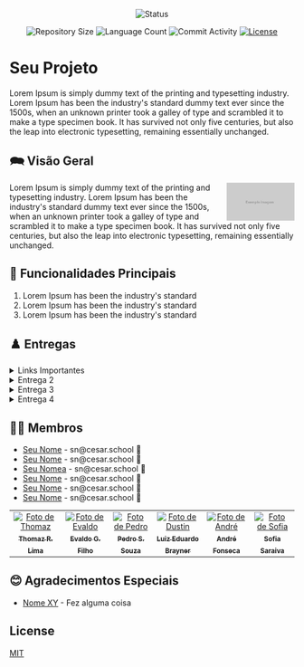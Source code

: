 <p align="center">
  <img
    src="https://img.shields.io/badge/Status-Em%20desenvolvimento-green?style=flat-square"
    alt="Status"
  />
</p>

<p align="center">
  <img
    src="https://img.shields.io/github/repo-size/Thomazrlima/Udemy_Courses?style=flat"
    alt="Repository Size"
  />
  <img
    src="https://img.shields.io/github/languages/count/Thomazrlima/Udemy_Courses?style=flat&logo=python"
    alt="Language Count"
  />
  <img
    src="https://img.shields.io/github/commit-activity/t/Thomazrlima/Udemy_Courses?style=flat&logo=github"
    alt="Commit Activity"
  />
  <a href="LICENSE.md"
    ><img
      src="https://img.shields.io/github/license/Thomazrlima/Udemy_Courses"
      alt="License"
  /></a>
</p>

# Seu Projeto 

Lorem Ipsum is simply dummy text of the printing and typesetting industry. Lorem Ipsum has been the industry's standard dummy text ever since the 1500s, when an unknown printer took a galley of type and scrambled it to make a type specimen book. It has survived not only five centuries, but also the leap into electronic typesetting, remaining essentially unchanged.

## 🗪 Visão Geral

<p float="left">

<img align="right" width="120" src="https://raw.githubusercontent.com/iuricode/readme-template/main/repositorio/imagem.png" />

Lorem Ipsum is simply dummy text of the printing and typesetting industry. Lorem Ipsum has been the industry's standard dummy text ever since the 1500s, when an unknown printer took a galley of type and scrambled it to make a type specimen book. It has survived not only five centuries, but also the leap into electronic typesetting, remaining essentially unchanged.
## 🔧 Funcionalidades Principais

1. Lorem Ipsum has been the industry's standard
2. Lorem Ipsum has been the industry's standard
3. Lorem Ipsum has been the industry's standard

## ♟️ Entregas

<details>

<summary>Links Importantes</summary>
<ul>
  <li>
    <a  href=""
      >Link do Site</a
    >
  </li>
    <li>
    <a  href=""
      >Link do Jira</a
    >
  </li>
  <li>
    <a  href=""
      >Protótipo no Figma</a
    >
  </li>
  <li>
    <a  href=""
      >Instruções de uso</a
    >
  </li>
  <li>
    <a  href=""
      >Programação em par</a
    >
  </li>
  <li>
    <a  href=""
      >Diagrama de Atividades</a
    >
  </li>
</ul>

</details>
<details>

<summary>Entrega 2</summary>
<ul>
  <li>
    <a  href=""
      >Apresentação do Protótipo</a
    >
  </li>
  <li>
    <a  href=""
      >ScreenCast - Uso do Sistema</a
    >
  </li>
  <li>
    <a  href=""
      >Programação em par</a
    >
  </li>
  <li>
    <a  href=""
      >Diagrama de Atividades</a
    >
  </li>
  <li>
    <a  href=""
      >Protótipo no Figma</a
    >
  </li>
</ul>

</details>
<details>

<summary>Entrega 3</summary>

<ul>
  <li>
    <a  href=""
      >Apresentação do Protótipo</a
    >
  </li>
  <li>
    <a  href=""
      >Protótipo no Figma</a
    >
  </li>
  <li>
    <a  href=""
      >ScreenCast - Uso do Sistema</a
    >
  </li>
  <li>
    <a  href=""
      >Programação em par</a
    >
  </li>
  <li>
    <a  href=""
      >Diagrama de Atividades</a
    >
  </li>
  <li>
    <a  href=""
      >ScreenCast - Deployment e Build</a
    >
  </li>
  <li>
    <a  href="Y"
      >ScreenCast - Testes</a
    >
  </li>
</ul>

</details>
<details>

<summary>Entrega 4</summary>
<ul>
  <li>
    <a  href=""
      >Apresentação do Protótipo</a
    >
  </li>
  <li>
    <a  href=""
      >Protótipo no Figma</a
    >
  </li>
  <li>
    <a  href=""
      >Programação em par</a
    >
  </li>
  <li>
    <a  href=""
      >Diagrama de Atividades</a
    >
  </li>
  <li>
    <a  href=""
      >ScreenCast - Testes</a
    >
  </li>
    <li>
    <a  href=""
      >ScreenCast - Build (dos testes)</a
    >
  </li>
    <li>
    <a  href=""
      >ScreenCast - Deployment e Build</a
    >
  </li>
  <li>
    <a  href=""
      >ScreenCast - Uso do Sistema</a
    >
  </li>
</ul>

</details>

## 👩‍💻 Membros

<ul>
  <li>
    <a href="">Seu Nome</a> - sn@cesar.school 📩
  </li>
  <li>
    <a href="">Seu Nome</a> - sn@cesar.school 📩
  </li>
  <li>
    <a href="">Seu Nomea</a> - sn@cesar.school 📩
  </li>
  <li>
    <a href="">Seu Nome</a> - sn@cesar.school 📩
  </li>
  <li>
    <a href="">Seu Nome</a> - sn@cesar.school 📩
  </li>
  <li>
    <a href="">Seu Nome</a> - sn@cesar.school 📩
  </li>
</ul>

<table>
  <tr>
    <td align="center">
      <a href="https://github.com/Thomazrlima">
        <img src="https://avatars3.githubusercontent.com/Thomazrlima" width="100px;" alt="Foto de Thomaz"/><br>
        <sub>
          <b>Thomaz R. Lima</b>
        </sub>
      </a>
    </td>
    <td align="center">
      <a href="https://github.com/evaldocunhaf">
        <img src="https://avatars3.githubusercontent.com/evaldocunhaf" width="100px;" alt="Foto de Evaldo"/><br>
        <sub>
          <b>Evaldo G. Filho</b>
        </sub>
      </a>
    </td>
    <td align="center">
      <a href="https://github.com/hsspedro">
        <img src="https://avatars.githubusercontent.com/hsspedro" width="100px;" alt="Foto de Pedro"/><br>
        <sub>
          <b>Pedro S. Souza</b>
        </sub>
      </a>
    </td>
    <td align="center">
      <a href="https://github.com/Luiz-Edu0202">
        <img src="https://avatars.githubusercontent.com/Luiz-Edu0202" width="100px;" alt="Foto de Dustin"/><br>
        <sub>
          <b>Luiz Eduardo Brayner</b>
        </sub>
      </a>
    </td>
    <td align="center">
      <a href="https://github.com/Nerebo">
        <img src="https://avatars.githubusercontent.com/Nerebo" width="100px;" alt="Foto de André"/><br>
        <sub>
          <b>André Fonseca</b>
        </sub>
      </a>
    </td>
    <td align="center">
      <a href="https://github.com/Sofia-Saraiva">
        <img src="https://avatars.githubusercontent.com/Sofia-Saraiva" width="100px;" alt="Foto de Sofia"/><br>
        <sub>
          <b>Sofia Saraiva</b>
        </sub>
      </a>
    </td>
  </tr>
</table>

## 😊 Agradecimentos Especiais

<ul>
  <li>
    <a href="">Nome XY</a> - Fez alguma coisa
  </li>
</ul>

## License

[MIT](https://github.com/P-E-N-T-E-S/Kolekto/blob/master/LICENSE.md)
